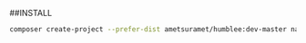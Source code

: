 ##INSTALL

```bash
composer create-project --prefer-dist ametsuramet/humblee:dev-master name_project
```
